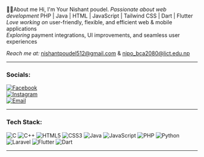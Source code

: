 🙋‍♂️About me
Hi, I'm Your Nishant poudel. 
*Passionate about web development* PHP | Java | HTML | JavaScript | Tailwind CSS | Dart | Flutter  
*Love working on* user-friendly, flexible, and efficient web & mobile applications  
*Exploring* payment integrations, UI improvements, and seamless user experiences  

*Reach me at:* nishantpoudel512@gmail.com & nipo_bca2080@lict.edu.np

---

### Socials:

[![Facebook](https://img.shields.io/badge/Facebook-1877F2?style=for-the-badge&logo=facebook&logoColor=white)](https://www.facebook.com/nishant.poudel.5074)  
[![Instagram](https://img.shields.io/badge/Instagram-E4405F?style=for-the-badge&logo=instagram&logoColor=white)](https://www.instagram.com/nishant_pdl/)  
[![Email](https://img.shields.io/badge/Email-D14836?style=for-the-badge&logo=gmail&logoColor=white)](mailto:nishantpoudel512@gmail.com)


---

### Tech Stack:

![C](https://img.shields.io/badge/C-00599C?style=for-the-badge&logo=c&logoColor=white)
![C++](https://img.shields.io/badge/C++-00599C?style=for-the-badge&logo=c%2B%2B&logoColor=white)
![HTML5](https://img.shields.io/badge/HTML5-E34F26?style=for-the-badge&logo=html5&logoColor=white)
![CSS3](https://img.shields.io/badge/CSS3-1572B6?style=for-the-badge&logo=css3&logoColor=white)
![Java](https://img.shields.io/badge/Java-ED8B00?style=for-the-badge&logo=java&logoColor=white)
![JavaScript](https://img.shields.io/badge/JavaScript-F7DF1E?style=for-the-badge&logo=javascript&logoColor=black)
![PHP](https://img.shields.io/badge/PHP-777BB4?style=for-the-badge&logo=php&logoColor=white)
![Python](https://img.shields.io/badge/Python-3776AB?style=for-the-badge&logo=python&logoColor=white)
![Laravel](https://img.shields.io/badge/Laravel-FF2D20?style=for-the-badge&logo=laravel&logoColor=white)
![Flutter](https://img.shields.io/badge/Flutter-02569B?style=for-the-badge&logo=flutter&logoColor=white)
![Dart](https://img.shields.io/badge/Dart-0175C2?style=for-the-badge&logo=dart&logoColor=white)

---



